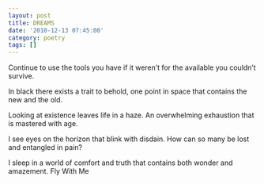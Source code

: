 ```yaml
---
layout: post
title: DREAMS
date: '2010-12-13 07:45:00'
category: poetry
tags: []
---
```


Continue to use the tools you have
if it weren’t for the available
you couldn’t survive.

In black there exists
a trait to behold,
one point in space
that contains the new and the old.

Looking at existence
leaves life in a haze.
An overwhelming exhaustion
that is mastered with age.

I see eyes on the horizon
that blink with disdain.
How can so many be lost
and entangled in pain?

I sleep in a world
of comfort and truth
that contains both
wonder and amazement.
Fly With Me
